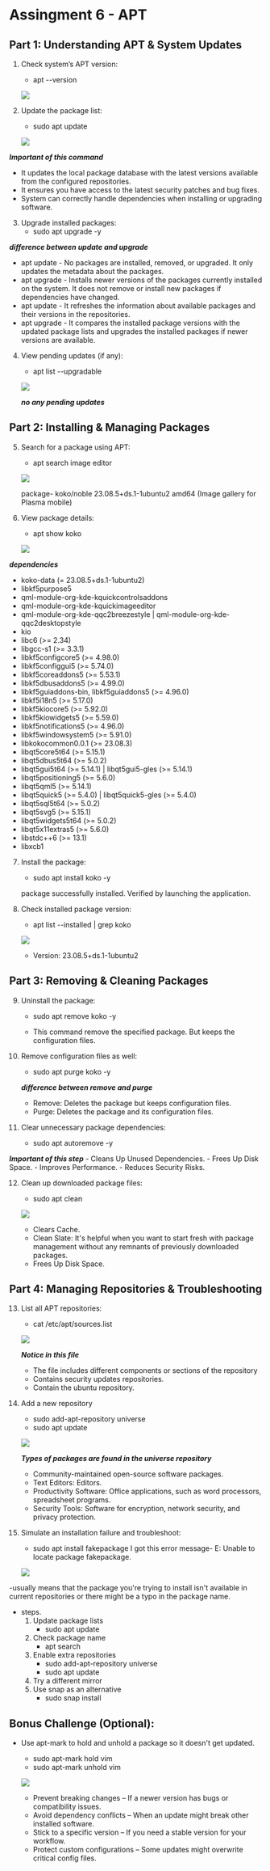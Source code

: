 # Assingment 6 - APT

## Part 1: Understanding APT & System Updates 

1. Check system’s APT version:
    - apt --version
        
    ![](/img/Assignment6/1.PNG)

2. Update the package list:
    - sudo apt update

    ![](/img/Assignment6/2.PNG)

***Important of this command***
- It updates the local package database with the latest versions available from the configured repositories.
- It ensures you have access to the latest security patches and bug fixes.
- System can correctly handle dependencies when installing or upgrading software.

3. Upgrade installed packages:
    - sudo apt upgrade -y

***difference between update and upgrade***
- apt update - No packages are installed, removed, or upgraded. It only updates the metadata about the packages.
- apt upgrade - Installs newer versions of the packages currently installed on the system. It does not remove or install new packages if dependencies have changed.
- apt update - It refreshes the information about available packages and their versions in the repositories.
- apt upgrade - It compares the installed package versions with the updated package lists and upgrades the installed packages if newer versions are available.

4. View pending updates (if any):
    - apt list --upgradable

    ![](/img/Assignment6/3.PNG)

    ***no any pending updates***

## Part 2: Installing & Managing Packages

5. Search for a package using APT:
    - apt search image editor

    ![](/img/Assignment6/4.PNG)

    package- koko/noble 23.08.5+ds.1-1ubuntu2 amd64 (Image gallery for Plasma mobile)

6. View package details:
    - apt show koko

    ![](/img/Assignment6/6.PNG)

***dependencies***
- koko-data (= 23.08.5+ds.1-1ubuntu2)
- libkf5purpose5
- qml-module-org-kde-kquickcontrolsaddons
- qml-module-org-kde-kquickimageeditor 
- qml-module-org-kde-qqc2breezestyle | qml-module-org-kde-qqc2desktopstyle
- kio
- libc6 (>= 2.34)
- libgcc-s1 (>= 3.3.1)
- libkf5configcore5 (>= 4.98.0)
- libkf5configgui5 (>= 5.74.0)
- libkf5coreaddons5 (>= 5.53.1)
- libkf5dbusaddons5 (>= 4.99.0)
- libkf5guiaddons-bin, libkf5guiaddons5 (>= 4.96.0)
- libkf5i18n5 (>= 5.17.0)
- libkf5kiocore5 (>= 5.92.0)
- libkf5kiowidgets5 (>= 5.59.0)
- libkf5notifications5 (>= 4.96.0)
- libkf5windowsystem5 (>= 5.91.0)
- libkokocommon0.0.1 (>= 23.08.3)
- libqt5core5t64 (>= 5.15.1)
- libqt5dbus5t64 (>= 5.0.2)
- libqt5gui5t64 (>= 5.14.1) | libqt5gui5-gles (>= 5.14.1)
- libqt5positioning5 (>= 5.6.0)
- libqt5qml5 (>= 5.14.1)
- libqt5quick5 (>= 5.4.0) | libqt5quick5-gles (>= 5.4.0)
- libqt5sql5t64 (>= 5.0.2)
- libqt5svg5 (>= 5.15.1)
- libqt5widgets5t64 (>= 5.0.2)
- libqt5x11extras5 (>= 5.6.0)
- libstdc++6 (>= 13.1)
- libxcb1

7. Install the package:
    - sudo apt install koko -y

    package successfully installed. Verified  by launching the application.

8. Check installed package version:
    - apt list --installed | grep koko

    ![](/img/Assignment6/8.PNG)

    - Version: 23.08.5+ds.1-1ubuntu2

## Part 3: Removing & Cleaning Packages

9. Uninstall the package:
    - sudo apt remove koko -y

    - This command remove the specified package. But keeps the configuration files.

10. Remove configuration files as well:
    - sudo apt purge koko -y

    ***difference between remove and purge***

    - Remove: Deletes the package but keeps configuration files.
    - Purge: Deletes the package and its configuration files. 

11. Clear unnecessary package dependencies:
    - sudo apt autoremove -y

***Important of this step***
    - Cleans Up Unused Dependencies.
    - Frees Up Disk Space.
    - Improves Performance.
    - Reduces Security Risks.

12. Clean up downloaded package files:
    - sudo apt clean

    ![](/img/Assignment6/12.PNG)

    - Clears Cache.
    - Clean Slate: It's helpful when you want to start fresh with package management without any remnants of previously downloaded packages.
    - Frees Up Disk Space.

## Part 4: Managing Repositories & Troubleshooting

13. List all APT repositories:
    - cat /etc/apt/sources.list

    ![](/img/Assignment6/13.PNG)

    ***Notice in this file***
    - The file includes different components or sections of the repository
    - Contains security updates repositories.
    - Contain the ubuntu repository.

14. Add a new repository
    - sudo add-apt-repository universe
    - sudo apt update

    ![](/img/Assignment6/14.PNG)

    ***Types of packages are found in the universe repository***

    - Community-maintained open-source software packages.
    - Text Editors: Editors.
    - Productivity Software: Office applications, such as word processors, spreadsheet programs.
    - Security Tools: Software for encryption, network security, and privacy protection.

15. Simulate an installation failure and troubleshoot:
    - sudo apt install fakepackage
    I got this error message- E: Unable to locate package fakepackage.

    ![](/img/Assignment6/15.PNG)

-usually means that the package you're trying to install isn't available in current repositories or there might be a typo in the package name.
- steps.
    1. Update package lists
        - sudo apt update
    2. Check package name
        - apt search <package-name>
    3. Enable extra repositories
        - sudo add-apt-repository universe  
        - sudo apt update
    4. Try a different mirror
    5. Use snap as an alternative
        - sudo snap install <package-name>

## Bonus Challenge (Optional):

- Use apt-mark to hold and unhold a package so it doesn't get updated.
    - sudo apt-mark hold vim
    - sudo apt-mark unhold vim

    ![](/img/Assignment6/16.PNG)


    - Prevent breaking changes – If a newer version has bugs or compatibility issues.
    - Avoid dependency conflicts – When an update might break other installed software.
    - Stick to a specific version – If you need a stable version for your workflow.
    - Protect custom configurations – Some updates might overwrite critical config files.

